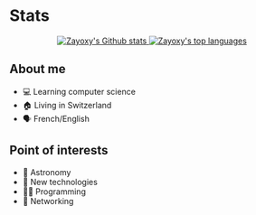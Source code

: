 # Stats

<p align="center">
    <a href="https://github.com/anuraghazra/github-readme-stats">
        <img alt="Zayoxy's Github stats" src="https://github-readme-stats.vercel.app/api?username=Zayoxy&show_icons=true&theme=transparent&count_private=true&line_height=40"/>
    </a>
    <a href="https://github.com/anuraghazra/github-readme-stats">
        <img alt="Zayoxy's top languages" src="https://github-readme-stats.vercel.app/api/top-langs/?username=Zayoxy&theme=transparent"/>
    </a>
</p>

## About me

- 💻 Learning computer science
- 🏠 Living in Switzerland
- 🗣 French/English

## Point of interests

- 🚀 Astronomy
- 📱 New technologies
- 👨‍💻 Programming
- 📶 Networking

<!---
Zayoxy/Zayoxy is a ✨ special ✨ repository because its `README.md` (this file) appears on your GitHub profile.
You can click the Preview link to take a look at your changes.
--->
